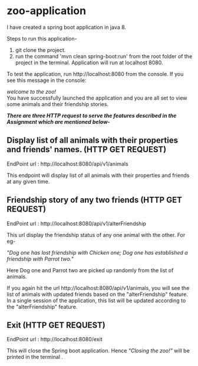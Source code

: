 # zoo-application

I have created a spring boot application in java 8.

Steps to run this application-
1. git clone the project.
2. run the command 'mvn clean spring-boot:run' from the root folder of the project in the terminal.
Application will run at localhost 8080.

To test the application, run http://localhost:8080 from the console.
If you see this message in the console:

<i>welcome to the zoo!</i><br />
You have successfully launched the application and you are all set to view some animals and their friendship stories.

<b><i>There are three HTTP request to serve the features described in the Assignment which are mentioned below-</i></b>

## Display list of all animals with their properties and friends' names. (HTTP GET REQUEST)

EndPoint url : http://localhost:8080/api/v1/animals

This endpoint will display list of all animals with their properties and friends at any given time.

## Friendship story of any two friends (HTTP GET REQUEST)

EndPoint url : http://localhost:8080/api/v1/alterFriendship

This url display the friendship status of any one animal with the other. For eg- 

<i>"Dog one has lost friendship with Chicken one; Dog one has
established a friendship with Parrot two."</i>

Here Dog one and Parrot two are picked up randomly from the list of animals. 

If you again hit the url http://localhost:8080/api/v1/animals, you will see the list of animals with updated friends
based on the "alterFriendship" feature. 
In a single session of the application, this list will be updated according to the "alterFriendship" feature.

## Exit (HTTP GET REQUEST)

EndPoint url : http://localhost:8080/exit

This will close the Spring boot application. Hence <i>"Closing the zoo!"</i> will be printed in the terminal .
